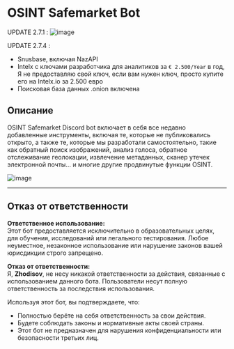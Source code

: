 # OSINT Safemarket Bot
UPDATE 2.7.1 :
![image](https://github.com/user-attachments/assets/0ad92bd6-033c-48b0-938d-96c0b3d892fe)



UPDATE 2.7.4 :

- Snusbase, включая NazAPI
- Intelx с ключами разработчика для аналитиков за `€ 2.500/Year` в год, Я не предоставляю свой ключ, если вам нужен ключ, просто купите его на Intelx.io за 2.500 евро
- Поисковая база данных .onion включена


## Описание
OSINT Safemarket Discord bot включает в себя все недавно добавленные инструменты, включая те, которые не публиковались открыто, а также те, которые мы разработали самостоятельно, такие как обратный поиск изображений, анализ голоса, обратное отслеживание геолокации, извлечение метаданных, сканер утечек электронной почты... и многие другие продвинутые функции OSINT.


![image](https://github.com/user-attachments/assets/bfdc00dd-723d-40ee-85fa-3e5924273019)

---

## Отказ от ответственности

**Ответственное использование:**  
Этот бот предоставляется исключительно в образовательных целях, для обучения, исследований или легального тестирования. Любое неуместное, незаконное использование или нарушение законов вашей юрисдикции строго запрещено.

**Отказ от ответственности:**  
Я, **Zhodisov**, не несу никакой ответственности за действия, связанные с использованием данного бота. Пользователи несут полную ответственность за последствия использования.

Используя этот бот, вы подтверждаете, что:  
- Полностью берёте на себя ответственность за свои действия.  
- Будете соблюдать законы и нормативные акты своей страны.  
- Этот бот не предназначен для нарушения конфиденциальности или безопасности третьих лиц.
